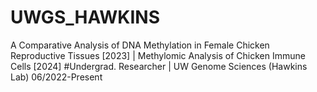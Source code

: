 # UWGS_HAWKINS
A Comparative Analysis of DNA Methylation in Female Chicken Reproductive Tissues [2023] | Methylomic Analysis of Chicken Immune Cells [2024] 
#Undergrad. Researcher | UW Genome Sciences (Hawkins Lab) 06/2022-Present
